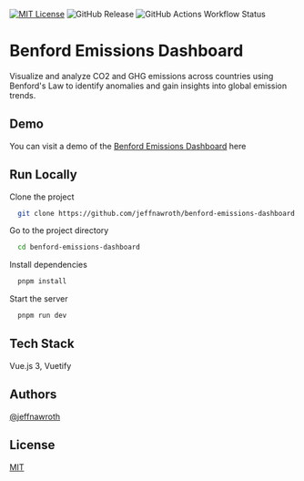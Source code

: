 
[![MIT License](https://img.shields.io/badge/License-MIT-green.svg)](https://choosealicense.com/licenses/mit/) ![GitHub Release](https://img.shields.io/github/v/release/jeffnawroth/benford-emissions-dashboard) ![GitHub Actions Workflow Status](https://img.shields.io/github/actions/workflow/status/jeffnawroth/benford-emissions-dashboard/ci.yml)

# Benford Emissions Dashboard

Visualize and analyze CO2 and GHG emissions across countries using Benford's Law to identify anomalies and gain insights into global emission trends.


## Demo

You can visit a demo of the [Benford Emissions Dashboard](https://www.bed.jeffnawroth.me) here

<!-- Insert GIF of Demo here -->

## Run Locally

Clone the project

```bash
  git clone https://github.com/jeffnawroth/benford-emissions-dashboard
```

Go to the project directory

```bash
  cd benford-emissions-dashboard
```

Install dependencies

```bash
  pnpm install
```

Start the server

```bash
  pnpm run dev
```


## Tech Stack

Vue.js 3, Vuetify

## Authors

[@jeffnawroth](https://www.github.com/jeffnawroth)

## License

[MIT](https://choosealicense.com/licenses/mit/)

